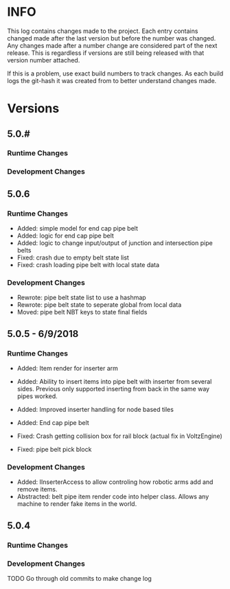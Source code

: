 # INFO
This log contains changes made to the project. Each entry contains changed made after the last version but before the number was changed. Any changes made after a number change are considered part of the next release. This is regardless if versions are still being released with that version number attached. 

If this is a problem, use exact build numbers to track changes. As each build logs the git-hash it was created from to better understand changes made.

# Versions
## 5.0.#
### Runtime Changes

### Development Changes

## 5.0.6
### Runtime Changes
* Added: simple model for end cap pipe belt
* Added: logic for end cap pipe belt
* Added: logic to change input/output of junction and intersection pipe belts
* Fixed: crash due to empty belt state list
* Fixed: crash loading pipe belt with local state data

### Development Changes
* Rewrote: pipe belt state list to use a hashmap
* Rewrote: pipe belt state to seperate global from local data
* Moved: pipe belt NBT keys to state final fields


## 5.0.5 - 6/9/2018
### Runtime Changes
* Added: Item render for inserter arm
* Added: Ability to insert items into pipe belt with inserter from several sides.
         Previous only supported inserting from back in the same way pipes worked.
* Added: Improved inserter handling for node based tiles
* Added: End cap pipe belt 

* Fixed: Crash getting collision box for rail block (actual fix in VoltzEngine)
* Fixed: pipe belt pick block

### Development Changes
* Added: IInserterAccess to allow controling how robotic arms add and remove items.
* Abstracted: belt pipe item render code into helper class. Allows any machine to render fake items in the world.


## 5.0.4
### Runtime Changes
### Development Changes
TODO Go through old commits to make change log


